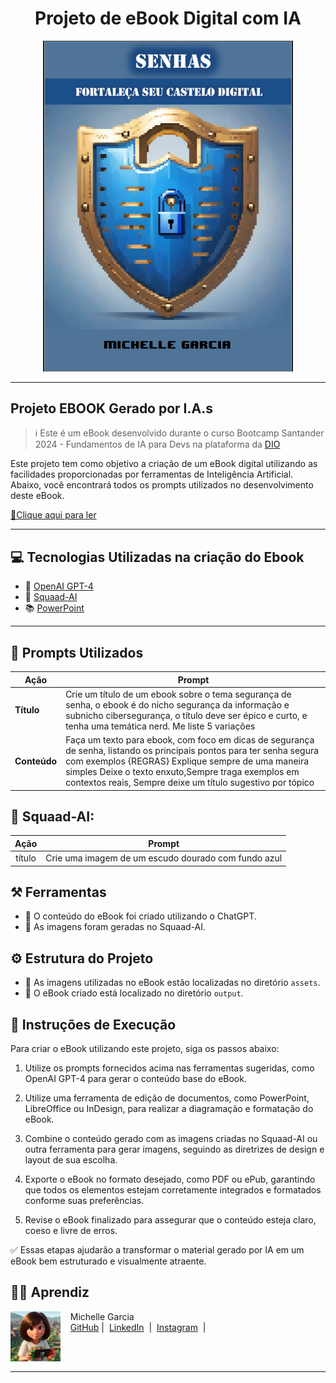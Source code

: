 <h1 align="center">Projeto de eBook Digital com IA</h1>


<p align="center">
<img 
    src="./assets/cover.png"
    width="400"  
/>
</p>

---

## Projeto EBOOK Gerado por I.A.s


 > ℹ️ Este é um eBook desenvolvido durante o curso Bootcamp Santander 2024 - Fundamentos de IA para Devs na plataforma da [DIO](https://dio.me)

Este projeto tem como objetivo a criação de um eBook digital utilizando as facilidades proporcionadas por ferramentas de Inteligência Artificial. 
Abaixo, você encontrará todos os prompts utilizados no desenvolvimento deste eBook.

<a href="https://github.com/chellegeek/create-a-ebook-IA/blob/main/output/Ebook_Guia_Senhas_.pdf" title="View PDF now"> 📕Clique aqui para ler</a>

---

## 💻 Tecnologias Utilizadas na criação do Ebook

- 🧠 [OpenAI GPT-4](https://chat.openai.com/) 
- 🎨 [Squaad-AI](https://squaadinc.com/)
- 📚 [PowerPoint](https://www.microsoft.com/en/microsoft-365/powerpoint)

---

## 🧠 Prompts Utilizados

| Ação         | Prompt                        |
|--------------|-------------------------------|
| **Título**   | Crie um título de um ebook sobre o tema segurança de senha, o ebook é do nicho segurança da informação e subnicho cibersegurança, o título deve ser épico e curto, e tenha uma temática nerd. Me liste 5 variações|
| **Conteúdo** | Faça um texto para ebook, com foco em dicas de segurança de senha, listando os principais pontos para ter senha segura com exemplos {REGRAS} Explique sempre de uma maneira simples Deixe o texto enxuto,Sempre traga exemplos em contextos reais, Sempre deixe um título sugestivo por tópico|


## 🎨 Squaad-AI:

|  Ação  | Prompt                                             |
| :----: | ---------------------------------------------------|
| título | Crie uma imagem de um escudo dourado com fundo azul|

## ⚒️ Ferramentas

- 📄 O conteúdo do eBook foi criado utilizando o ChatGPT.
- 🎨 As imagens foram geradas no Squaad-AI.

## ⚙️ Estrutura do Projeto

- 📁 As imagens utilizadas no eBook estão localizadas no diretório `assets`.
- 📁 O eBook criado está localizado no diretório `output`.


## 📜 Instruções de Execução

Para criar o eBook utilizando este projeto, siga os passos abaixo:

1. Utilize os prompts fornecidos acima nas ferramentas sugeridas, como OpenAI GPT-4 para gerar o conteúdo base do eBook.

2. Utilize uma ferramenta de edição de documentos, como PowerPoint, LibreOffice ou InDesign, para realizar a diagramação e formatação do eBook.

3. Combine o conteúdo gerado com as imagens criadas no Squaad-AI ou outra ferramenta para gerar imagens, seguindo as diretrizes de design e layout de sua escolha.

4. Exporte o eBook no formato desejado, como PDF ou ePub, garantindo que todos os elementos estejam corretamente integrados e formatados conforme suas preferências.

5. Revise o eBook finalizado para assegurar que o conteúdo esteja claro, coeso e livre de erros.

✅ Essas etapas ajudarão a transformar o material gerado por IA em um eBook bem estruturado e visualmente atraente.

## 👩‍💻 Aprendiz

<p>
    <img 
      align=left 
      margin=10 
      width=80 
      src="https://github.com/chellegeek/my-first-repository/blob/main/IA_images/profile.jpg"
    />
    <p>&nbsp&nbsp&nbsp&nbspMichelle Garcia<br>
    &nbsp&nbsp&nbsp
    <a href="https://github.com/chellegeek">
    GitHub</a>&nbsp;|&nbsp;
    <a href="www.linkedin.com/in/michelle-garcia-">LinkedIn</a>
&nbsp;|&nbsp;
    <a href="https://www.instagram.com/chellegarciami/">
    Instagram</a>
&nbsp;|&nbsp;</p>
</p>
<br/><br/>
<p>

---



